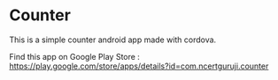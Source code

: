 # Counter
This is a simple counter android app made with cordova.

Find this app on Google Play Store :
https://play.google.com/store/apps/details?id=com.ncertguruji.counter
